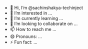 - 👋 Hi, I’m @sachinshakya-techinject
- 👀 I’m interested in ...
- 🌱 I’m currently learning ...
- 💞️ I’m looking to collaborate on ...
- 📫 How to reach me ...
- 😄 Pronouns: ...
- ⚡ Fun fact: ...

<!---
sachinshakya-techinject/sachinshakya-techinject is a ✨ special ✨ repository because its `README.md` (this file) appears on your GitHub profile.
You can click the Preview link to take a look at your changes.
--->
